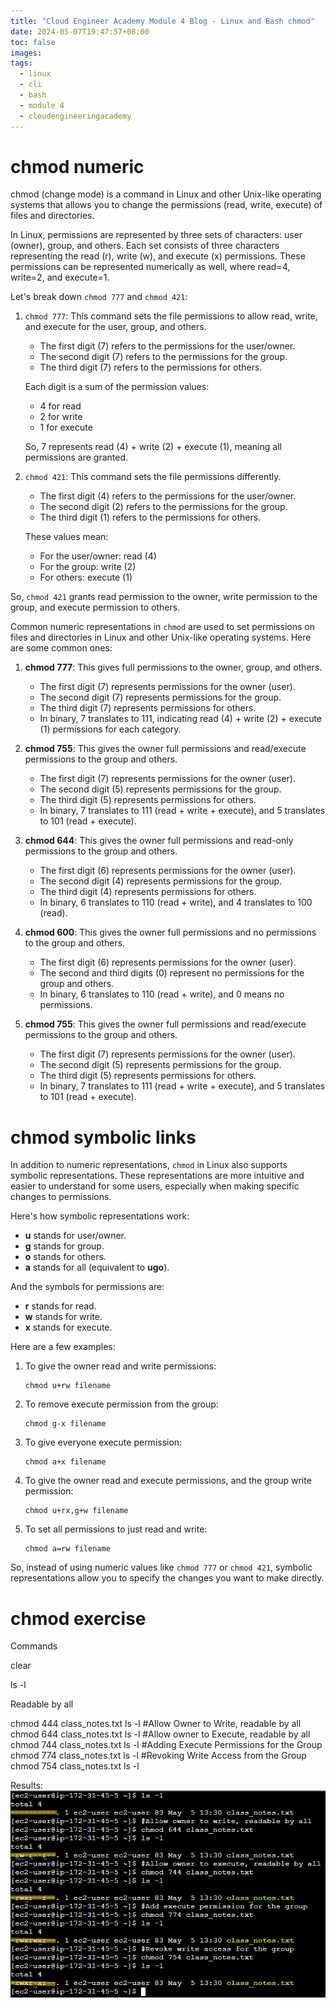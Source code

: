 ```yaml
---
title: "Cloud Engineer Academy Module 4 Blog - Linux and Bash chmod"
date: 2024-05-07T19:47:57+08:00
toc: false
images:
tags: 
  - linux
  - cli
  - bash
  - module 4
  - cloudengineeringacademy
---
```

# chmod numeric
chmod (change mode) is a command in Linux and other Unix-like operating systems that allows you to change the permissions (read, write, execute) of files and directories. 

In Linux, permissions are represented by three sets of characters: user (owner), group, and others. Each set consists of three characters representing the read (r), write (w), and execute (x) permissions. These permissions can be represented numerically as well, where read=4, write=2, and execute=1.

Let's break down `chmod 777` and `chmod 421`:

1. `chmod 777`: This command sets the file permissions to allow read, write, and execute for the user, group, and others. 

    - The first digit (7) refers to the permissions for the user/owner.
    - The second digit (7) refers to the permissions for the group.
    - The third digit (7) refers to the permissions for others.

    Each digit is a sum of the permission values:
    - 4 for read
    - 2 for write
    - 1 for execute

    So, 7 represents read (4) + write (2) + execute (1), meaning all permissions are granted.

2. `chmod 421`: This command sets the file permissions differently.

    - The first digit (4) refers to the permissions for the user/owner.
    - The second digit (2) refers to the permissions for the group.
    - The third digit (1) refers to the permissions for others.

    These values mean:
    - For the user/owner: read (4)
    - For the group: write (2)
    - For others: execute (1)

So, `chmod 421` grants read permission to the owner, write permission to the group, and execute permission to others.

Common numeric representations in `chmod` are used to set permissions on files and directories in Linux and other Unix-like operating systems. Here are some common ones:

1. **chmod 777**: This gives full permissions to the owner, group, and others.
   - The first digit (7) represents permissions for the owner (user).
   - The second digit (7) represents permissions for the group.
   - The third digit (7) represents permissions for others.
   - In binary, 7 translates to 111, indicating read (4) + write (2) + execute (1) permissions for each category.

2. **chmod 755**: This gives the owner full permissions and read/execute permissions to the group and others.
   - The first digit (7) represents permissions for the owner (user).
   - The second digit (5) represents permissions for the group.
   - The third digit (5) represents permissions for others.
   - In binary, 7 translates to 111 (read + write + execute), and 5 translates to 101 (read + execute).

3. **chmod 644**: This gives the owner full permissions and read-only permissions to the group and others.
   - The first digit (6) represents permissions for the owner (user).
   - The second digit (4) represents permissions for the group.
   - The third digit (4) represents permissions for others.
   - In binary, 6 translates to 110 (read + write), and 4 translates to 100 (read).

4. **chmod 600**: This gives the owner full permissions and no permissions to the group and others.
   - The first digit (6) represents permissions for the owner (user).
   - The second and third digits (0) represent no permissions for the group and others.
   - In binary, 6 translates to 110 (read + write), and 0 means no permissions.

5. **chmod 755**: This gives the owner full permissions and read/execute permissions to the group and others.
   - The first digit (7) represents permissions for the owner (user).
   - The second digit (5) represents permissions for the group.
   - The third digit (5) represents permissions for others.
   - In binary, 7 translates to 111 (read + write + execute), and 5 translates to 101 (read + execute).

# chmod symbolic links
In addition to numeric representations, `chmod` in Linux also supports symbolic representations. These representations are more intuitive and easier to understand for some users, especially when making specific changes to permissions.

Here's how symbolic representations work:

- **u** stands for user/owner.
- **g** stands for group.
- **o** stands for others.
- **a** stands for all (equivalent to **ugo**).

And the symbols for permissions are:

- **r** stands for read.
- **w** stands for write.
- **x** stands for execute.

Here are a few examples:

1. To give the owner read and write permissions:
   ```
   chmod u+rw filename
   ```

2. To remove execute permission from the group:
   ```
   chmod g-x filename
   ```

3. To give everyone execute permission:
   ```
   chmod a+x filename
   ```

4. To give the owner read and execute permissions, and the group write permission:
   ```
   chmod u+rx,g+w filename
   ```

5. To set all permissions to just read and write:
   ```
   chmod a=rw filename
   ```

So, instead of using numeric values like `chmod 777` or `chmod 421`, symbolic representations allow you to specify the changes you want to make directly.

# chmod exercise
Commands

clear


ls -l

Readable by all

chmod 444 class_notes.txt
ls -l
#Allow Owner to Write, readable by all
chmod 644 class_notes.txt
ls -l
#Allow owner to Execute, readable by all
chmod 744 class_notes.txt
ls -l
#Adding Execute Permissions for the Group
chmod 774 class_notes.txt
ls -l
#Revoking Write Access from the Group
chmod 754 class_notes.txt
ls -l

Results:
![File permissions exercise CLI](/module4.png)
